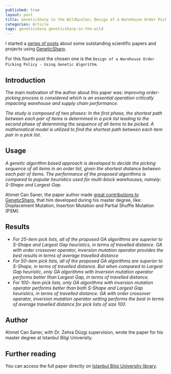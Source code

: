 ```yaml
---
published: true
layout: post
title: GeneticSharp in the Wild&colon; Design of a Warehouse Order Picking Policy
categories: Article
tags: geneticsharp geneticsharp-in-the-wild
---
```

I started a [series of posts](/tags/geneticsharp-in-the-wild/) about some outstanding scientific papers and projects using [GeneticSharp](https://github.com/giacomelli/GeneticSharp).

For this fourth post the chosen one is the `Design of a Warehouse Order Picking Policy - Using Genetic Algorithm`.

## Introduction
The main motivation of the author about this paper was:
*improving order-picking process is considered which is an essential
operation critically impacting warehouse and supply chain performance.*
 
*The study is composed of two phases: In the first phase, the
shortest path between each pair of items is determined in a pick list leading to the
second phase of determining the sequence of all items to be picked. A
mathematical model is utilized to find the shortest path between each item pair in
a pick list.*

 
## Usage
*A genetic algorithm based approach is developed to decide the picking
sequence of all items in an order list, given the shortest distance between each pair
of items. The performance of the proposed algorithms is compared to popular
heuristics used for multi-block warehouses, namely: S-Shape and Largest Gap.*

Ahmet Can Saner, the paper author made [great contributions to GeneticSharp](http://diegogiacomelli.com.br/GeneticSharp-v1.2.0-sequence-mutations/), that him developed during his master degree, like: Displacement Mutation, Insertion Mutation and Partial Shuffle Mutation (PSM).


## Results
* *For 25-item pick lists, all of the proposed
GA algorithms are superior to S-Shape and Largest Gap heuristics, in terms of travelled
distance. GA with order crossover operator, inversion mutation operator provides the best
results in terms of average travelled distance* 
* *For 50-item pick lists, all of the proposed GA
algorithms are superior to S-Shape, in terms of travelled distance. But when compared to
Largest Gap heuristic, only GA algorithms with inversion mutation operator performs
better than Largest Gap, in terms of travelled distance.*
* *For 100-
item pick lists, only GA algorithms with inversion mutation operator performs better than
both S-Shape and Largest Gap heuristics, in terms of travelled distance. GA with order
crossover operator, inversion mutation operator setting performs the best in terms of
average travelled distance for pick lists of size 100.*

## Author
Ahmet Can Saner, with Dr. Zehra
Düzgi supervision, wrote the paper for his master degree at Istanbul Bilgi University.

## Further reading
You can access the full paper directly on [Istanbul Bilgi University library](http://openaccess.bilgi.edu.tr:8080/xmlui/bitstream/handle/11411/1310/Design%20of%20a%20warehouse%20order%20picking%20policy%20using%20genetic%20algorithm.pdf?sequence=1&isAllowed=y).